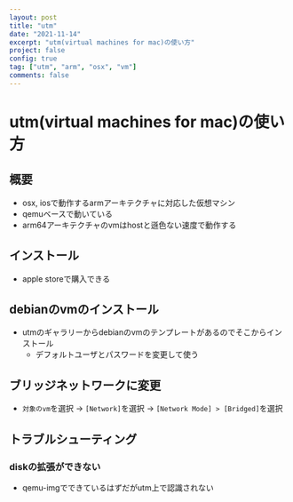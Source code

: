 ```yaml
---
layout: post
title: "utm"
date: "2021-11-14"
excerpt: "utm(virtual machines for mac)の使い方"
project: false
config: true
tag: ["utm", "arm", "osx", "vm"]
comments: false
---
```


# utm(virtual machines for mac)の使い方

## 概要
 - osx, iosで動作するarmアーキテクチャに対応した仮想マシン
 - qemuベースで動いている
 - arm64アーキテクチャのvmはhostと遜色ない速度で動作する

## インストール
 - apple storeで購入できる

## debianのvmのインストール
 - utmのギャラリーからdebianのvmのテンプレートがあるのでそこからインストール
   - デフォルトユーザとパスワードを変更して使う

## ブリッジネットワークに変更
 - `対象のvm`を選択 -> `[Network]`を選択 -> `[Network Mode] > [Bridged]`を選択

## トラブルシューティング

### diskの拡張ができない
 - qemu-imgでできているはずだがutm上で認識されない
